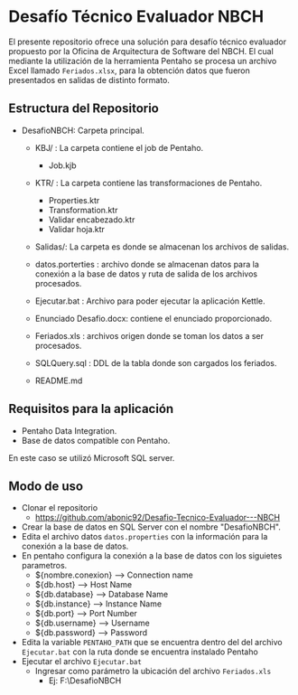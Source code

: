 # Desafío Técnico Evaluador NBCH

El presente repositorio ofrece una solución para desafío técnico evaluador propuesto por la Oficina de Arquitectura de Software del NBCH. El cual mediante la utilización de la herramienta Pentaho se procesa un archivo Excel llamado `Feriados.xlsx`, para la obtención datos que fueron presentados en salidas de distinto formato.

## Estructura del Repositorio

- DesafioNBCH: Carpeta principal.
    - KBJ/ : La carpeta contiene el job de Pentaho.
        -  Job.kjb

    - KTR/ : La carpeta contiene las transformaciones de Pentaho.
        - Properties.ktr
        - Transformation.ktr
        - Validar encabezado.ktr
        - Validar hoja.ktr

    - Salidas/: La carpeta es donde se almacenan los archivos de salidas.

    - datos.porterties : archivo donde se almacenan datos para la conexión a la base de datos y ruta de salida de los archivos procesados.
    - Ejecutar.bat : Archivo para poder ejecutar la aplicación Kettle.
    - Enunciado Desafio.docx: contiene el enunciado proporcionado. 
    - Feriados.xls : archivos origen donde se toman los datos a ser procesados.
    - SQLQuery.sql : DDL de la tabla donde son cargados los feriados.
    - README.md 

## Requisitos para la aplicación

- Pentaho Data Integration.
- Base de datos compatible con Pentaho. 

En este caso se utilizó Microsoft SQL server.


## Modo de uso

- Clonar el repositorio
    - https://github.com/abonic92/Desafio-Tecnico-Evaluador---NBCH
- Crear la base de datos en SQL Server con el nombre "DesafioNBCH".
- Edita el archivo datos `datos.properties` con la información para la conexión a la base de datos.
- En pentaho configura la conexión a la base de datos con los siguietes parametros.
    - ${nombre.conexion}   --> Connection name
    - ${db.host}           --> Host Name
    - ${db.database}       --> Database Name  
    - ${db.instance}       --> Instance Name
    - ${db.port}           --> Port Number
    - ${db.username}       --> Username
    - ${db.password}       --> Password
- Edita la variable `PENTAHO_PATH` que se encuentra dentro del del archivo `Ejecutar.bat` con la ruta donde se encuentra instalado Pentaho
- Ejecutar el archivo `Ejecutar.bat`
    - Ingresar como parámetro la ubicación del archivo `Feriados.xls`
        - Ej: F:\DesafioNBCH
